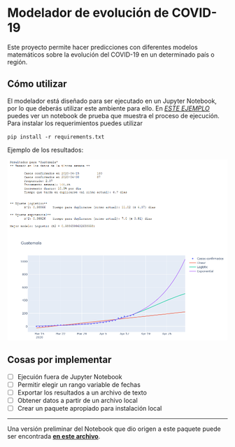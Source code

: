 # Modelador de evolución de COVID-19

Este proyecto permite hacer predicciones con diferentes modelos matemáticos sobre la evolución del COVID-19 en un determinado país o región.

## Cómo utilizar

El modelador está diseñado para ser ejecutado en un Jupyter Notebook, por lo que deberás utilizar este ambiente para ello. En [*ESTE EJEMPLO*](example.ipynb) puedes ver un notebook de prueba que muestra el proceso de ejecución. Para instalar los requerimientos puedes utilizar

```
pip install -r requirements.txt
```

Ejemplo de los resultados:

![Ejemplo resultados](example.png)


## Cosas por implementar

- [ ] Ejecuión fuera de Jupyter Notebook
- [ ] Permitir elegir un rango variable de fechas
- [ ] Exportar los resultados a un archivo de texto
- [ ] Obtener datos a partir de un archivo local
- [ ] Crear un paquete apropiado para instalación local

***

Una versión preliminar del Notebook que dio origen a este paquete puede ser encontrada [**en este archivo**](old/covid-plotly.ipynb).
